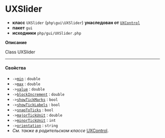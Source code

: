 # UXSlider

- **класс** `UXSlider` (`php\gui\UXSlider`) **унаследован от** [`UXControl`](https://github.com/jphp-compiler/jphp/blob/master/exts/jphp-gui-ext/api-docs/classes/php/gui/UXControl.ru.md)
- **пакет** `gui`
- **исходники** `php/gui/UXSlider.php`

**Описание**

Class UXSlider

---

#### Свойства

- `->`[`min`](#prop-min) : `double`
- `->`[`max`](#prop-max) : `double`
- `->`[`value`](#prop-value) : `double`
- `->`[`blockIncrement`](#prop-blockincrement) : `double`
- `->`[`showTickMarks`](#prop-showtickmarks) : `bool`
- `->`[`showTickLabels`](#prop-showticklabels) : `bool`
- `->`[`snapToTicks`](#prop-snaptoticks) : `bool`
- `->`[`majorTickUnit`](#prop-majortickunit) : `double`
- `->`[`minorTickUnit`](#prop-minortickunit) : `int`
- `->`[`orientation`](#prop-orientation) : `string`
- *См. также в родительском классе* [UXControl](https://github.com/jphp-compiler/jphp/blob/master/exts/jphp-gui-ext/api-docs/classes/php/gui/UXControl.ru.md).